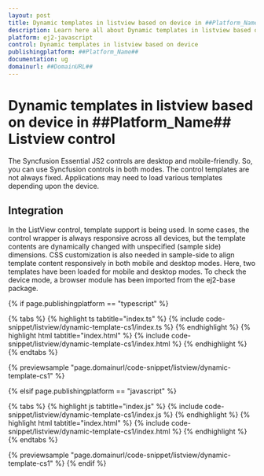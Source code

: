```yaml
---
layout: post
title: Dynamic templates in listview based on device in ##Platform_Name## Listview control | Syncfusion
description: Learn here all about Dynamic templates in listview based on device in Syncfusion ##Platform_Name## Listview control of Syncfusion Essential JS 2 and more.
platform: ej2-javascript
control: Dynamic templates in listview based on device 
publishingplatform: ##Platform_Name##
documentation: ug
domainurl: ##DomainURL##
---
```


# Dynamic templates in listview based on device in ##Platform_Name## Listview control

The Syncfusion Essential JS2 controls are desktop and mobile-friendly. So, you can use Syncfusion controls in both modes. The control templates are not always fixed. Applications may need to load various templates depending upon the device.

## Integration

In the ListView control, template support is being used. In some cases, the control wrapper is always responsive across all devices, but the template contents are dynamically changed with unspecified (sample side) dimensions. CSS customization is also needed in sample-side to align template content responsively in both mobile and desktop modes. Here, two templates have been loaded for mobile and desktop modes. To check the device mode, a browser module has been imported from the ej2-base package.

{% if page.publishingplatform == "typescript" %}

 {% tabs %}
{% highlight ts tabtitle="index.ts" %}
{% include code-snippet/listview/dynamic-template-cs1/index.ts %}
{% endhighlight %}
{% highlight html tabtitle="index.html" %}
{% include code-snippet/listview/dynamic-template-cs1/index.html %}
{% endhighlight %}
{% endtabs %}
        
{% previewsample "page.domainurl/code-snippet/listview/dynamic-template-cs1" %}

{% elsif page.publishingplatform == "javascript" %}

{% tabs %}
{% highlight js tabtitle="index.js" %}
{% include code-snippet/listview/dynamic-template-cs1/index.js %}
{% endhighlight %}
{% highlight html tabtitle="index.html" %}
{% include code-snippet/listview/dynamic-template-cs1/index.html %}
{% endhighlight %}
{% endtabs %}

{% previewsample "page.domainurl/code-snippet/listview/dynamic-template-cs1" %}
{% endif %}
